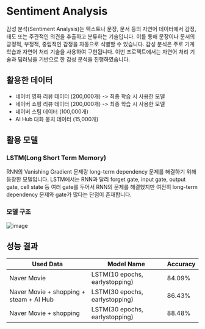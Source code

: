 # Sentiment Analysis
감성 분석(Sentiment Analysis)는 텍스트나 문장, 문서 등의 자연어 데이터에서 감정, 태도 또는 주관적인 의견을 추출하고 분류하는 기술입니다. 이를 통해 문장이나 문서의 긍정적, 부정적, 중립적인 감정을 자동으로 식별할 수 있습니다. 감성 분석은 주로 기계 학습과 자연어 처리 기술을 사용하여 구현됩니다. 이번 프로젝트에서는 자연어 처리 기술과 딥러닝을 기반으로 한 감성 분석을 진행하였습니다.
## 활용한 데이터
<ul>
<li> 네이버 영화 리뷰 데이터 (200,000개) -> 최종 학습 시 사용한 모델 </li>
<li> 네이버 쇼핑 리뷰 데이터 (200,000개) -> 최종 학습 시 사용한 모델 </li>
  <li> 네이버 스팀 데이터 (100,000개) </li>
  <li> AI Hub 대화 뭉치 데이터 (15,000개) </li>
 </ul>

## 활용 모델
### LSTM(Long Short Term Memory)
RNN의 Vanishing Gradient 문제랑 long-term dependency 문제를 해결하기 위해 등장한 모델입니다. LSTM에서는 RNN과 달리 forget gate, input gate, output gate, cell state 등 여러 gate를 두어서 RNN의 문제를 해결했지만 여전히 long-term dependency 문제와 gate가 많다는 단점이 존재합니다.

### 모델 구조
![image](https://github.com/BOAZ-secondmini/song_recommendation/assets/84063359/946db17c-175d-46e6-b3c7-3b0e7ca45247)

## 성능 결과
|Used Data|Model Name|Accuracy|
|---|---|---|
|Naver Movie|LSTM(10 epochs, earlystopping)|84.09%|
|Naver Movie + shopping + steam + AI Hub|LSTM(30 epochs, earlystopping)|86.43%|
|Naver Movie + shopping|LSTM(30 epochs, earlystopping)|88.48%|



